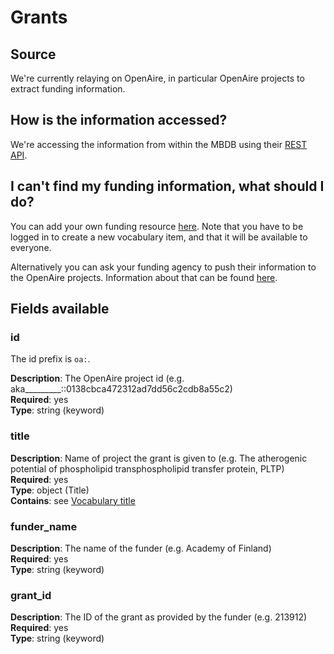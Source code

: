# Grants

## Source

We're currently relaying on OpenAire, in particular OpenAire projects to 
extract funding information.

## How is the information accessed?

We're accessing the information from within the MBDB using their 
[REST API](https://graph.openaire.eu/develop/api.html#projects).

## I can't find my funding information, what should I do?

You can add your own funding resource 
[here](https://mbdb.test.du.cesnet.cz/vocabularies/grants/_new). Note that you 
have to be logged in to create a new vocabulary item, and that it will be 
available to everyone.

Alternatively you can ask your funding agency to push their information to the
OpenAire projects. Information about that can be found 
[here](https://www.openaire.eu/funders-how-to-join-guide).

## Fields available

### id
The id prefix is `oa:`.

**Description**: The OpenAire project id (e.g. aka_________::0138cbca472312ad7dd56c2cdb8a55c2) <br/>
**Required**: yes <br/>
**Type**: string (keyword) <br/>

### title
**Description**: Name of project the grant is given to (e.g. The atherogenic 
potential of phospholipid transphospholipid transfer protein, PLTP)<br/>
**Required**: yes <br/>
**Type**: object (Title) <br/>
**Contains**: see [Vocabulary title](../datamodel/reusable_elements/vocabulary_title.md)

### funder_name
**Description**: The name of the funder (e.g. Academy of Finland)<br/>
**Required**: yes <br/>
**Type**: string (keyword) <br/>

### grant_id
**Description**: The ID of the grant as provided by the funder 
(e.g. 213912)<br/>
**Required**: yes <br/>
**Type**: string (keyword) <br/>